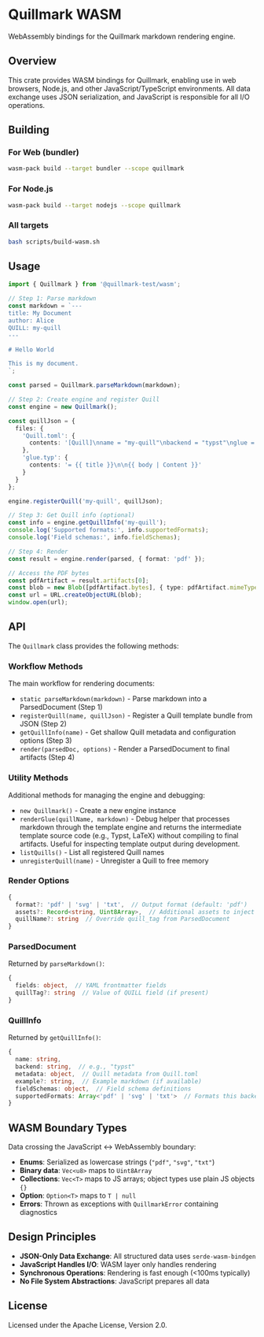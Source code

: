 # Quillmark WASM

WebAssembly bindings for the Quillmark markdown rendering engine.

## Overview

This crate provides WASM bindings for Quillmark, enabling use in web browsers, Node.js, and other JavaScript/TypeScript environments. All data exchange uses JSON serialization, and JavaScript is responsible for all I/O operations.

## Building

### For Web (bundler)

```bash
wasm-pack build --target bundler --scope quillmark
```

### For Node.js

```bash
wasm-pack build --target nodejs --scope quillmark
```

### All targets

```bash
bash scripts/build-wasm.sh
```

## Usage

```typescript
import { Quillmark } from '@quillmark-test/wasm';

// Step 1: Parse markdown
const markdown = `---
title: My Document
author: Alice
QUILL: my-quill
---

# Hello World

This is my document.
`;

const parsed = Quillmark.parseMarkdown(markdown);

// Step 2: Create engine and register Quill
const engine = new Quillmark();

const quillJson = {
  files: {
    'Quill.toml': { 
      contents: '[Quill]\nname = "my-quill"\nbackend = "typst"\nglue = "glue.typ"\ndescription = "My template"\n' 
    },
    'glue.typ': { 
      contents: '= {{ title }}\n\n{{ body | Content }}' 
    }
  }
};

engine.registerQuill('my-quill', quillJson);

// Step 3: Get Quill info (optional)
const info = engine.getQuillInfo('my-quill');
console.log('Supported formats:', info.supportedFormats);
console.log('Field schemas:', info.fieldSchemas);

// Step 4: Render
const result = engine.render(parsed, { format: 'pdf' });

// Access the PDF bytes
const pdfArtifact = result.artifacts[0];
const blob = new Blob([pdfArtifact.bytes], { type: pdfArtifact.mimeType });
const url = URL.createObjectURL(blob);
window.open(url);
```

## API

The `Quillmark` class provides the following methods:

### Workflow Methods

The main workflow for rendering documents:

- `static parseMarkdown(markdown)` - Parse markdown into a ParsedDocument (Step 1)
- `registerQuill(name, quillJson)` - Register a Quill template bundle from JSON (Step 2)
- `getQuillInfo(name)` - Get shallow Quill metadata and configuration options (Step 3)
- `render(parsedDoc, options)` - Render a ParsedDocument to final artifacts (Step 4)

### Utility Methods

Additional methods for managing the engine and debugging:

- `new Quillmark()` - Create a new engine instance
- `renderGlue(quillName, markdown)` - Debug helper that processes markdown through the template engine and returns the intermediate template source code (e.g., Typst, LaTeX) without compiling to final artifacts. Useful for inspecting template output during development.
- `listQuills()` - List all registered Quill names
- `unregisterQuill(name)` - Unregister a Quill to free memory

### Render Options

```typescript
{
  format?: 'pdf' | 'svg' | 'txt',  // Output format (default: 'pdf')
  assets?: Record<string, Uint8Array>,  // Additional assets to inject (plain object)
  quillName?: string  // Override quill_tag from ParsedDocument
}
```

### ParsedDocument

Returned by `parseMarkdown()`:

```typescript
{
  fields: object,  // YAML frontmatter fields
  quillTag?: string  // Value of QUILL field (if present)
}
```

### QuillInfo

Returned by `getQuillInfo()`:

```typescript
{
  name: string,
  backend: string,  // e.g., "typst"
  metadata: object,  // Quill metadata from Quill.toml
  example?: string,  // Example markdown (if available)
  fieldSchemas: object,  // Field schema definitions
  supportedFormats: Array<'pdf' | 'svg' | 'txt'>  // Formats this backend supports
}
```

## WASM Boundary Types

Data crossing the JavaScript ↔ WebAssembly boundary:

- **Enums**: Serialized as lowercase strings (`"pdf"`, `"svg"`, `"txt"`)
- **Binary data**: `Vec<u8>` maps to `Uint8Array`
- **Collections**: `Vec<T>` maps to JS arrays; object types use plain JS objects `{}`
- **Option**: `Option<T>` maps to `T | null`
- **Errors**: Thrown as exceptions with `QuillmarkError` containing diagnostics

## Design Principles

- **JSON-Only Data Exchange**: All structured data uses `serde-wasm-bindgen`
- **JavaScript Handles I/O**: WASM layer only handles rendering
- **Synchronous Operations**: Rendering is fast enough (<100ms typically)
- **No File System Abstractions**: JavaScript prepares all data

## License

Licensed under the Apache License, Version 2.0.
